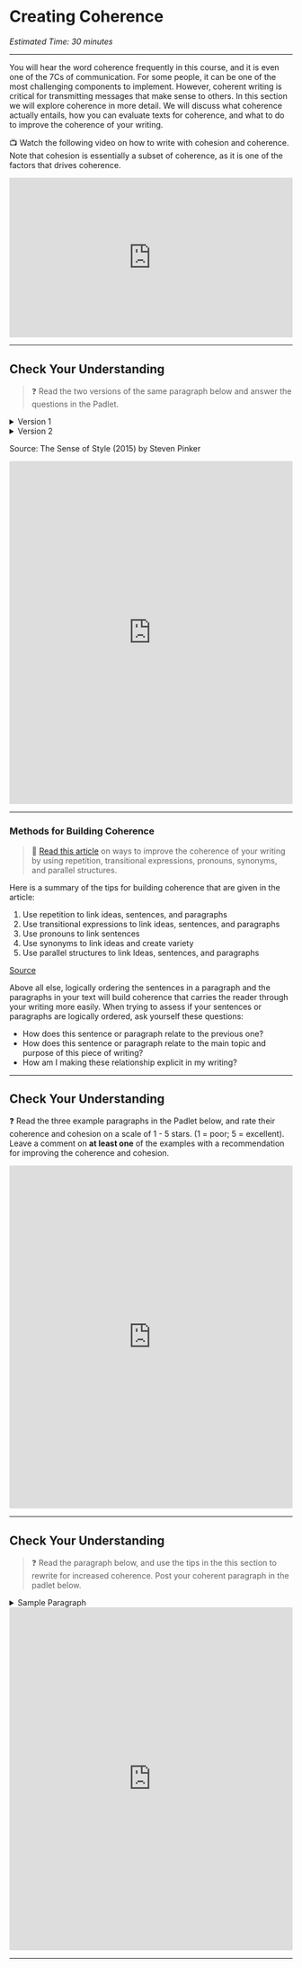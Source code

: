 # Creating Coherence
*Estimated Time: 30 minutes*

---

You will hear the word coherence frequently in this course, and it is even one of the 7Cs of communication. For some people, it can be one of the most challenging components to implement. However, coherent writing is critical for transmitting messages that make sense to others. In this section we will explore coherence in more detail. We will discuss what coherence actually entails, how you can evaluate texts for coherence, and what to do to improve the coherence of your writing.

<aside>

📺 Watch the following video on how to write with cohesion and coherence. Note that cohesion is essentially a subset of coherence, as it is one of the factors that drives coherence.

</aside>

<div style="position: relative; padding-bottom: 56.25%; height: 0;"><iframe src="https://www.youtube.com/embed/FpOPA3GFeJg" title="YouTube video player" frameborder="0" allow="accelerometer; autoplay; clipboard-write; encrypted-media; gyroscope; picture-in-picture" allowfullscreen style="position: absolute; top: 0; left: 0; width: 100%; height: 100%;"></iframe></div>

---

## Check Your Understanding

>❓ Read the two versions of the same paragraph below and answer the questions in the Padlet.


<details>
    <summary> Version 1 </summary>
    
The northern United States and Canada are places where herons live and breed. Spending the winter here has its advantages. Great Blue Herons live and breed in most of the northern United States. It’s an advantage for herons to avoid the dangers of migration. Herons head south when the cold weather arrives. The earliest herons to arrive on the breeding grounds have an advantage. The winters are relatively mild in Cape Cod.

</details>

<details>
    <summary> Version 2 </summary>
    
Great Blue Herons live and breed just about anywhere in the northern United States and most of Canada. When the cold weather arrives, the herons head south. A few come to Cape Cod where the winters usually aren’t too bad. Most of these herons are either inexperienced young birds or lost adult males too stubborn to ask for directions south. Spending the winter here has its advantages, and I’m not talking about the off-season parking in Provincetown. Herons are able to avoid the dangers of migration, plus they can be one of the earliest to arrive on the breeding grounds.
 
</details>

Source: The Sense of Style (2015) by Steven Pinker

<div style="border:1px solid rgba(0,0,0,0.1);border-radius:2px;box-sizing:border-box;overflow:hidden;position:relative;width:100%;background:#F4F4F4"><iframe src="https://padlet.com/curriculumpad/aifku00uk4z8lln1" frameborder="0" allow="camera;microphone;geolocation" style="width:100%;height:608px;display:block;padding:0;margin:0"></iframe></div>

---

### Methods for Building Coherence

> 📖 [Read this article](http://www.southeastern.edu/acad_research/programs/writing_center/handouts/pdf_handouts/coherence.pdf) on ways to improve the coherence of your writing by using repetition, transitional expressions, pronouns, synonyms, and parallel structures.

<aside>
Here is a summary of the tips for building coherence that are given in the article:

1) Use repetition to link ideas, sentences, and paragraphs 
2) Use transitional expressions to link ideas, sentences, and paragraphs
3) Use pronouns to link sentences
4) Use synonyms to link ideas and create variety
5) Use parallel structures to link Ideas, sentences, and paragraphs

[Source](http://www.southeastern.edu/acad_research/programs/writing_center/handouts/pdf_handouts/coherence.pdf)
    
</aside>
    
Above all else, logically ordering the sentences in a paragraph and the paragraphs in your text will build coherence that carries the reader through your writing more easily. When trying to assess if your sentences or paragraphs are logically ordered, ask yourself these questions:

- How does this sentence or paragraph relate to the previous one?
- How does this sentence or paragraph relate to the main topic and purpose of this piece of writing?
- How am I making these relationship explicit in my writing?

---

## Check Your Understanding

<aside>
    
❓ Read the three example paragraphs in the Padlet below, and rate their coherence and cohesion on a scale of 1 - 5 stars. (1 = poor; 5 = excellent). Leave a comment on **at least one** of the examples with a recommendation for improving the coherence and cohesion.

</aside>

<div style="border:1px solid rgba(0,0,0,0.1);border-radius:2px;box-sizing:border-box;overflow:hidden;position:relative;width:100%;background:#F4F4F4"><iframe src="https://padlet.com/curriculumpad/3x6br1a9ljtqfye8" frameborder="0" allow="camera;microphone;geolocation" style="width:100%;height:608px;display:block;padding:0;margin:0"></iframe></div>


---

## Check Your Understanding

> ❓ Read the paragraph below, and use the tips in the this section to rewrite for increased coherence. Post your coherent paragraph in the padlet below.

<details>
    <summary> Sample Paragraph </summary>
Snow creates problems. Streets need shoveling. Snowplows cannot always access streets. Driveways are hard to clear. Many communities leave the expense of clearing snow up to the homeowner. Building up dangerously high on a roof, it can break roof framing. Snow may seem harmless. It can damage houses. Snow is always potentially hazardous. It can endanger people.

[Source](https://blog.penningtonpublishing.com/grammar_mechanics/ten-tips-to-improving-writing-coherency/)

</details>  


<div style="border:1px solid rgba(0,0,0,0.1);border-radius:2px;box-sizing:border-box;overflow:hidden;position:relative;width:100%;background:#F4F4F4"><iframe src="https://padlet.com/curriculumpad/i1j150imum5ksri5" frameborder="0" allow="camera;microphone;geolocation" style="width:100%;height:608px;display:block;padding:0;margin:0"></iframe></div>   

---
    
